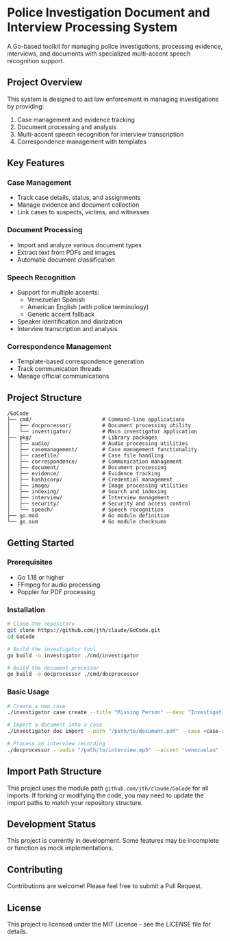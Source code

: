 # Police Investigation Document and Interview Processing System

A Go-based toolkit for managing police investigations, processing evidence, interviews, and documents with specialized multi-accent speech recognition support.

## Project Overview

This system is designed to aid law enforcement in managing investigations by providing:

1. Case management and evidence tracking
2. Document processing and analysis
3. Multi-accent speech recognition for interview transcription
4. Correspondence management with templates

## Key Features

### Case Management
- Track case details, status, and assignments
- Manage evidence and document collection
- Link cases to suspects, victims, and witnesses

### Document Processing
- Import and analyze various document types
- Extract text from PDFs and images
- Automatic document classification

### Speech Recognition
- Support for multiple accents:
  - Venezuelan Spanish
  - American English (with police terminology)
  - Generic accent fallback
- Speaker identification and diarization
- Interview transcription and analysis

### Correspondence Management
- Template-based correspondence generation
- Track communication threads
- Manage official communications

## Project Structure

```
/GoCode
├── cmd/                       # Command-line applications
│   ├── docprocessor/          # Document processing utility
│   └── investigator/          # Main investigator application
├── pkg/                       # Library packages
│   ├── audio/                 # Audio processing utilities
│   ├── casemanagement/        # Case management functionality
│   ├── casefile/              # Case file handling
│   ├── correspondence/        # Communication management
│   ├── document/              # Document processing
│   ├── evidence/              # Evidence tracking
│   ├── hashicorp/             # Credential management
│   ├── image/                 # Image processing utilities
│   ├── indexing/              # Search and indexing
│   ├── interview/             # Interview management
│   ├── security/              # Security and access control
│   └── speech/                # Speech recognition
├── go.mod                     # Go module definition
└── go.sum                     # Go module checksums
```

## Getting Started

### Prerequisites
- Go 1.18 or higher
- FFmpeg for audio processing
- Poppler for PDF processing

### Installation

```bash
# Clone the repository
git clone https://github.com/jth/claude/GoCode.git
cd GoCode

# Build the investigator tool
go build -o investigator ./cmd/investigator

# Build the document processor
go build -o docprocessor ./cmd/docprocessor
```

### Basic Usage

```bash
# Create a new case
./investigator case create --title "Missing Person" --desc "Investigation into missing person report" --type "Missing Person"

# Import a document into a case
./investigator doc import --path "/path/to/document.pdf" --case <case-id>

# Process an interview recording
./docprocessor --audio "/path/to/interview.mp3" --accent "venezuelan"
```

## Import Path Structure

This project uses the module path `github.com/jth/claude/GoCode` for all imports. If forking or modifying the code, you may need to update the import paths to match your repository structure.

## Development Status

This project is currently in development. Some features may be incomplete or function as mock implementations.

## Contributing

Contributions are welcome! Please feel free to submit a Pull Request.

## License

This project is licensed under the MIT License - see the LICENSE file for details. 